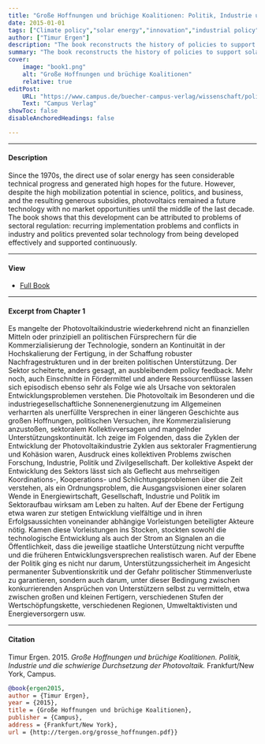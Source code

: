 ```yaml
---
title: "Große Hoffnungen und brüchige Koalitionen: Politik, Industrie und die schwierige Durchsetzung der Photovoltaik" 
date: 2015-01-01
tags: ["Climate policy","solar energy","innovation","industrial policy","technology"]
author: ["Timur Ergen"]
description: "The book reconstructs the history of policies to support solar photovoltaics across countries."
summary: "The book reconstructs the history of policies to support solar photovoltaics across countries."
cover:
    image: "book1.png"
    alt: "Große Hoffnungen und brüchige Koalitionen"
    relative: true
editPost:
    URL: "https://www.campus.de/buecher-campus-verlag/wissenschaft/politikwissenschaft/grosse_hoffnungen_und_bruechige_koalitionen-10021.html"
    Text: "Campus Verlag"
showToc: false
disableAnchoredHeadings: false

---
```


---

#### Description

Since the 1970s, the direct use of solar energy has seen considerable technical progress and generated high hopes for the future. However, despite the high mobilization potential in science, politics, and business, and the resulting generous subsidies, photovoltaics remained a future technology with no market opportunities until the middle of the last decade. The book shows that this development can be attributed to problems of sectoral regulation: recurring implementation problems and conflicts in industry and politics prevented solar technology from being developed effectively and supported continuously.

---

#### View

+ [Full Book](grosse_hoffnungen.pdf)

---

#### Excerpt from Chapter 1

Es mangelte der Photovoltaikindustrie wiederkehrend nicht an finanziellen Mitteln oder prinzipiell an politischen Fürsprechern für die Kommerzialisierung der Technologie, sondern an Kontinuität in der Hochskalierung der Fertigung, in der Schaffung robuster Nachfragestrukturen und in der breiten politischen Unterstützung. Der Sektor scheiterte, anders gesagt, an ausbleibendem policy feedback. Mehr noch, auch Einschnitte in Fördermittel und andere Ressourcenflüsse lassen sich episodisch ebenso sehr als Folge wie als Ursache von sektoralen Entwicklungsproblemen verstehen. Die Photovoltaik im Besonderen und die industriegesellschaftliche Sonnenenergienutzung im Allgemeinen verharrten als unerfüllte Versprechen in einer längeren Geschichte aus großen Hoffnungen, politischen Versuchen, ihre Kommerzialisierung anzustoßen, sektoralem Kollektivversagen und mangelnder Unterstützungskontinuität. Ich zeige im Folgenden, dass die Zyklen der Entwicklung der Photovoltaikindustrie Zyklen aus sektoraler Fragmentierung und Kohäsion waren, Ausdruck eines kollektiven Problems zwischen Forschung, Industrie, Politik und Zivilgesellschaft. Der kollektive Aspekt der Entwicklung des Sektors lässt sich als Geflecht aus mehrseitigen Koordinations-, Kooperations- und Schlichtungsproblemen über die Zeit verstehen, als ein Ordnungsproblem, die Ausgangsvisionen einer solaren Wende in Energiewirtschaft, Gesellschaft, Industrie und Politik im Sektoraufbau wirksam am Leben zu halten. Auf der Ebene der Fertigung etwa waren zur stetigen Entwicklung vielfältige und in ihren Erfolgsaussichten voneinander abhängige Vorleistungen beteiligter Akteure nötig. Kamen diese Vorleistungen ins Stocken, stockten sowohl die technologische Entwicklung als auch der Strom an Signalen an die Öffentlichkeit, dass die jeweilige staatliche Unterstützung nicht verpuffte und die früheren Entwicklungsversprechen realistisch waren. Auf der Ebene der Politik ging es nicht nur darum, Unterstützungssicherheit im Angesicht permanenter Subventionskritik und der Gefahr politischer Stimmenverluste zu garantieren, sondern auch darum, unter dieser Bedingung zwischen konkurrierenden Ansprüchen von Unterstützern selbst zu vermitteln, etwa zwischen großen und kleinen Fertigern, verschiedenen Stufen der Wertschöpfungskette, verschiedenen Regionen, Umweltaktivisten und Energieversorgern usw.

---

#### Citation

Timur Ergen. 2015. *Große Hoffnungen und brüchige Koalitionen. Politik, Industrie und die schwierige Durchsetzung der Photovoltaik.* Frankfurt/New York, Campus.

```BibTeX
@book{ergen2015,
author = {Timur Ergen},
year = {2015},
title = {Große Hoffnungen und brüchige Koalitionen},
publisher = {Campus},
address = {Frankfurt/New York},
url = {http://tergen.org/grosse_hoffnungen.pdf}}
```
